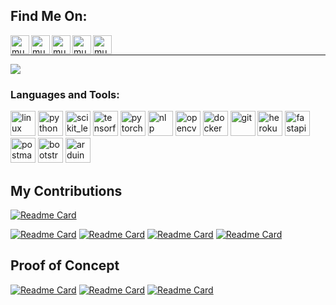 ## Find Me On:

[<img align="left" alt="mukeshmanral | LinkedIn" width="30px" src="https://img.icons8.com/color/48/000000/linkedin.png" />][linkedin]
[<img align="left" alt="mukeshmanral | YouTube" width="30px" src="https://www.vectorlogo.zone/logos/youtube/youtube-tile.svg" />][YouTube]
[<img align="left" alt="mukeshmanral | Medium" width="30px" src="https://www.vectorlogo.zone/logos/medium/medium-icon.svg" />][Medium]
[<img align="left" alt="mukeshmanral | Kaggle" width="30px" src="https://www.vectorlogo.zone/logos/kaggle/kaggle-icon.svg" />][Kaggle]
[<img align="left" alt="mukeshmanral | Instagram" width="30px" src="https://img.icons8.com/fluent/48/000000/instagram-new.png" />][Instagram]


<br>

[linkedin]: https://www.linkedin.com/in/mukesh-manral/
[YouTube]: https://www.youtube.com/@manralai
[Medium]: https://manralai.medium.com
[Kaggle]: https://www.kaggle.com/mukeshmanral
[Instagram]: https://www.instagram.com/manralai/


<!--
[![Linkedin Badge](https://img.shields.io/badge/-LinkedIn-0e76a8?style=flat&amp;labelColor=0e76a8&amp;logo=linkedin&amp;logoColor=white)](https://www.linkedin.com/in/mukesh-manral/) 
[![Kaggle Badge](https://img.shields.io/badge/-Kaggle-0e76a8?style=flat&amp;labelColor=0e76a8&amp;logo=KAGGLE&amp;logoColor=white)](https://www.kaggle.com/mukeshmanral/code)
[![Mail Badge](https://img.shields.io/badge/-Connect-c0392b?style=flat&amp;labelColor=c0392b&amp;logo=gmail&amp;logoColor=white)](mailto:mukeshmanral777@gmail.com)
-->
<!-- 
#### Languages
![Python](https://img.shields.io/badge/Python-FFD43B?style=flat&ampe&logo=python&logoColor=white) -->

<!-- #### Databases
![](https://img.shields.io/badge/MySQL-FFCC00?style=flat&amp&logo=MySQL&logoColor=red)
![](https://img.shields.io/badge/MongoDB-FFCC00?style=flat&amp&logo=MongoDB&logoColor=red) -->

<!--#### Python Libs
![](https://img.shields.io/badge/Numpy-777BB4?style=flat&amp&logo=numpy&logoColor=white)
![](https://img.shields.io/badge/Pandas-2C2D72?style=flat&amp&logo=pandas&logoColor=white)
![](https://img.shields.io/badge/Scipy-blue?style=flat&amp&logo=Scipy&logoColor=white) 
![](https://img.shields.io/badge/Sqlite3-blue?style=flat&amp&logo=sqlite&logoColor=white)


#### Frameworks
![](https://img.shields.io/badge/Scikit_learn-F7931E?style=flat&amp&logo=scikit-learn&logoColor=white)
![](https://img.shields.io/badge/TensorFlow-FF6F00?style=flat&amp&logo=TensorFlow&logoColor=white)
![](https://img.shields.io/badge/Keras-D0000d?style=flat&amp&logo=Keras&logoColor=white)
![](https://img.shields.io/badge/OpenCv-orange?style=flat&amp&logo=opencv&logoColor=white)
![](https://img.shields.io/badge/Spacy-orange?style=flat&amp&logo=Spacy&logoColor=white)
![](https://img.shields.io/badge/Streamlit-FF4B4B?style=flat&amp&logo=Streamlit&logoColor=white)


#### Cloud
![](https://img.shields.io/badge/AWS-blue?style=flat&amp&logo=microsoft-excel&logoColor=white)
![](https://img.shields.io/badge/AWS_Sagemaker-F9AB00?style=fflat&amp&logo=googlecolab&color=525252)
![](https://img.shields.io/badge/AWS_Lambda-F9ABd0?style=fflat&amp&logo=googlecolab&color=525252)
![](https://img.shields.io/badge/AWS_API's-F9ABd0?style=fflat&amp&logo=googlecolab&color=525252)

#### Tools
![](https://img.shields.io/badge/Tableau-F2C811?style=flat&amp&logo=Power%20BI&logoColor=white)
![](https://img.shields.io/badge/Jupyter-F37626.svg?&style=flat&amp&logo=Jupyter&logoColor=white)
![](https://img.shields.io/badge/Colab-F9AB00?style=fflat&amp&logo=googlecolab&color=525252)
![](https://img.shields.io/badge/Pycharm-orange?style=flat&amp&logo=Pycharm&logoColor=white)
![](https://img.shields.io/badge/VisualStudio-orange?style=flat&amp&logo=VisualStudio&logoColor=white)
![](https://img.shields.io/badge/Spyder-orange?style=flat&amp&logo=SpyderIDE&logoColor=white) -->

---

![](https://github-profile-summary-cards.vercel.app/api/cards/profile-details?username=MvMukesh&theme=dracula)


<h3 align="left">Languages and Tools:</h3>
<p align="left">
  <a href="https://www.linux.org/" target="_blank"><img src="https://img.icons8.com/color/48/000000/linux.png" alt="linux" width="40" height="40"/></a>
  <a href="https://www.python.org" target="_blank"><img src="https://img.icons8.com/color/48/000000/python.png" alt="python" width="40" height="40"/></a>
  <a href="https://scikit-learn.org/" target="_blank"> <img src="https://upload.wikimedia.org/wikipedia/commons/0/05/Scikit_learn_logo_small.svg" alt="scikit_learn" width="40" height="40"/></a>
  <a href="https://www.tensorflow.org" target="_blank"><img src="https://img.icons8.com/color/48/000000/tensorflow.png" alt="tensorflow" width="40" height="40"/></a>
  <a href="https://pytorch.org/" target="_blank"> <img src="https://www.vectorlogo.zone/logos/pytorch/pytorch-icon.svg" alt="pytorch" width="40" height="40"/></a> 
  <img src="https://img.icons8.com/color/48/000000/brain-3.png" alt="nlp" width="40" height="40"/>
  <a href="https://opencv.org/" target="_blank"><img src="https://img.icons8.com/color/48/000000/opencv.png" alt="opencv" width="40" height="40"/></a>
  <a href="https://www.docker.com/" target="_blank"><img src="https://img.icons8.com/color/48/000000/docker.png" alt="docker" width="40" height="40"/></a>
  <a href="https://git-scm.com/" target="_blank"> <img src="https://www.vectorlogo.zone/logos/git-scm/git-scm-icon.svg" alt="git" width="40" height="40"/></a>
  <a href="https://heroku.com" target="_blank"><img src="https://img.icons8.com/color/48/000000/heroku.png" alt="heroku" width="40" height="40"/></a>
  <a href="https://fastapi.tiangolo.com/" target="_blank"><img src="https://img.icons8.com/fluency/48/000000/api.png" alt="fastapi" width="40" height="40"/></a>
  <a href="https://postman.com" target="_blank"> <img src="https://www.vectorlogo.zone/logos/getpostman/getpostman-icon.svg" alt="postman" width="40" height="40"/></a>
  <a href="https://getbootstrap.com" target="_blank"><img src="https://img.icons8.com/color/48/000000/bootstrap.png" alt="bootstrap" width="40" height="40"/></a>
  <a href="https://www.arduino.cc/" target="_blank"><img src="https://img.icons8.com/color/48/000000/arduino.png" alt="arduino" width="40" height="40"/></a>
</p>


## My Contributions
[![Readme Card](https://github-readme-stats.vercel.app/api/pin/?username=MvMukesh&repo=Manralai&theme=dracula)](https://github.com/MvMukesh/Manralai)

[![Readme Card](https://github-readme-stats.vercel.app/api/pin/?username=MvMukesh&repo=ProblemSolving-FrameWork-ML&theme=dracula)](https://github.com/MvMukesh/ProblemSolving-FrameWork-ML)
[![Readme Card](https://github-readme-stats.vercel.app/api/pin/?username=MvMukesh&repo=DataPreprocessing-Framework-ML&theme=dracula)](https://github.com/MvMukesh/DataPreprocessing-Framework-ML)
[![Readme Card](https://github-readme-stats.vercel.app/api/pin/?username=MvMukesh&repo=FeatureEngineering-Framework-ML&theme=dracula)](https://github.com/MvMukesh/FeatureEngineering-Framework-ML)
[![Readme Card](https://github-readme-stats.vercel.app/api/pin/?username=MvMukesh&repo=FeatureSelection-Framework-ML&theme=dracula)](https://github.com/MvMukesh/FeatureSelection-Framework-ML)

## Proof of Concept
[![Readme Card](https://github-readme-stats.vercel.app/api/pin/?username=MvMukesh&repo=AutoKYC-ExtractionEngine&theme=dracula)](https://github.com/MvMukesh/AutoKYC-ExtractionEngine)
[![Readme Card](https://github-readme-stats.vercel.app/api/pin/?username=MvMukesh&repo=Utilizing-Natural-Language-Processing-to-Detect-Abusive-Language-on-Social-Media&theme=dracula)](https://github.com/MvMukesh/Utilizing-Natural-Language-Processing-to-Detect-Abusive-Language-on-Social-Media)
[![Readme Card](https://github-readme-stats.vercel.app/api/pin/?username=MvMukesh&repo=POC-ImageClassification-Pipeline&theme=dracula)](https://github.com/MvMukesh/POC-ImageClassification-Pipeline)
